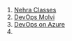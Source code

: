 1. [Nehra Classes](https://www.youtube.com/@NehraClasses/courses)
2. [DevOps Molvi](https://www.youtube.com/playlist?list=PLARN6pPQDqr5AgIheN2PIbH7Wy1EKyEiZ)
3. [DevOps on Azure](https://www.youtube.com/@AzureDevOps/playlists)
4. 